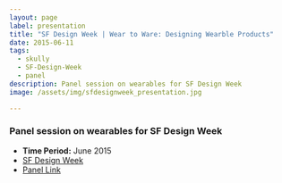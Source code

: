 ```yaml
---
layout: page
label: presentation
title: "SF Design Week | Wear to Ware: Designing Wearble Products"
date: 2015-06-11
tags:
  - skully
  - SF-Design-Week
  - panel
description: Panel session on wearables for SF Design Week
image: /assets/img/sfdesignweek_presentation.jpg

---
```


### Panel session on wearables for SF Design Week


+ **Time Period:** June 2015
+ [SF Design Week](https://sfdesignweek.org/)
+ [Panel Link](http://sfdesignweek.org/events/)

<a href="/assets/img/sfdesignweek_presentation.jpg" data-fancybox="gallery" data-caption="">
  <img src="/assets/img/sfdesignweek_presentation.jpg" alt="" />
</a>